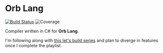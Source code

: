 # Orb Lang
[![Build Status](https://dev.azure.com/thomasjmaloney/Orb-Lang/_apis/build/status/OceanOSdev.Orb-Lang?branchName=master)](https://dev.azure.com/thomasjmaloney/Orb-Lang/_build/latest?definitionId=1&branchName=master)
![Coverage](https://img.shields.io/azure-devops/coverage/thomasjmaloney/Orb-Lang/1?label=Code%20Coverage)

Compiler written in C# for __Orb Lang__.

I'm following along with [this let's build series](http://minsk-compiler.net/) and plan to diverge in features once I complete the playlist.